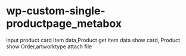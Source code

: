 # wp-custom-single-productpage_metabox
input product card  Item  data,Product get  item data show card, Product show Order,artworktype attach file





